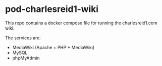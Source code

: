 # pod-charlesreid1-wiki

This repo contains a docker compose file 
for running the charlesreid1.com wiki.

The services are:
* MediaWiki (Apache + PHP + MediaWiki)
* MySQL
* phpMyAdmin

